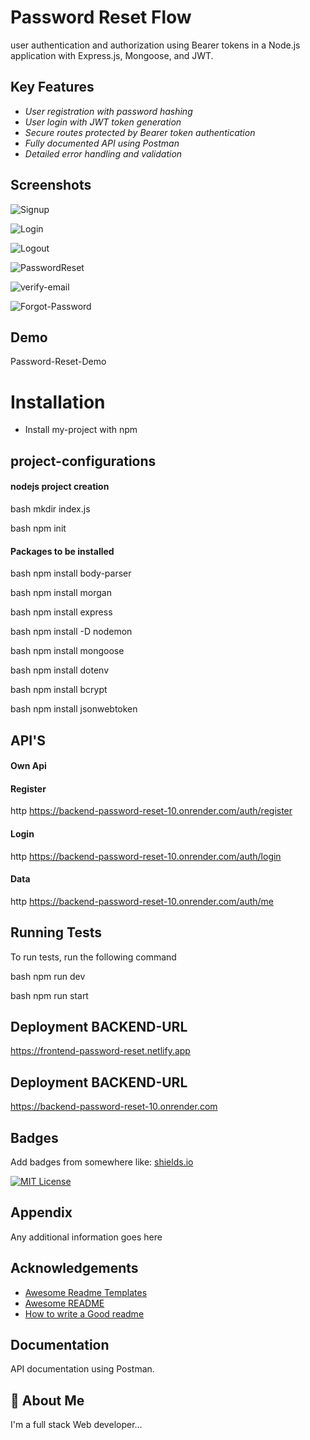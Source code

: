 
# Password Reset Flow
   
user authentication and authorization using Bearer tokens in a Node.js application with Express.js, Mongoose, and JWT.

## Key Features

- *User registration with password hashing* 
- *User login with JWT token generation* 
- *Secure routes protected by Bearer token authentication* 
- *Fully documented API using Postman* 
- *Detailed error handling and validation*

  
## Screenshots

![Signup](https://github.com/Atchayavijay/Backend-Password-Reset/blob/main/Results/Signup.png?raw=true)

![Login](https://github.com/Atchayavijay/Backend-Password-Reset/blob/main/Results/Login.png?raw=true)

![Logout](https://github.com/Atchayavijay/Backend-Password-Reset/blob/main/Results/Logout.png?raw=true)

![PasswordReset](https://github.com/Atchayavijay/Backend-Password-Reset/blob/main/Results/ResetPassword.png?raw=true)

![verify-email](https://github.com/Atchayavijay/Backend-Password-Reset/blob/main/Results/VerifyEmail.png?raw=true)

![Forgot-Password](https://github.com/Atchayavijay/Backend-Password-Reset/blob/main/Results/forgotpassword.png?raw=true)

## Demo

Password-Reset-Demo


# Installation

- Install my-project with npm

## project-configurations

#### nodejs project creation

bash
     mkdir index.js


bash
      npm init



#### Packages to be installed

bash
      npm install body-parser

bash
      npm install morgan

bash
      npm install express

bash
       npm install -D nodemon

bash
       npm install mongoose

bash
        npm install dotenv

bash
      npm install bcrypt

bash
       npm install jsonwebtoken



## API'S


#### Own Api
#### Register
http
https://backend-password-reset-10.onrender.com/auth/register

#### Login
http
https://backend-password-reset-10.onrender.com/auth/login

#### Data
http
https://backend-password-reset-10.onrender.com/auth/me



## Running Tests

To run tests, run the following command

bash
  npm run dev

bash
  npm run start

## Deployment BACKEND-URL

https://frontend-password-reset.netlify.app

## Deployment BACKEND-URL

https://backend-password-reset-10.onrender.com


## Badges

Add badges from somewhere like: [shields.io](https://shields.io/)

[![MIT License](https://img.shields.io/badge/License-MIT-green.svg)](https://choosealicense.com/licenses/mit/)


## Appendix

Any additional information goes here


## Acknowledgements

 - [Awesome Readme Templates](https://awesomeopensource.com/project/elangosundar/awesome-README-templates)
 - [Awesome README](https://github.com/matiassingers/awesome-readme)
 - [How to write a Good readme](https://bulldogjob.com/news/449-how-to-write-a-good-readme-for-your-github-project)




## Documentation

 API documentation using Postman.


## 🚀 About Me
I'm a full stack Web developer...


